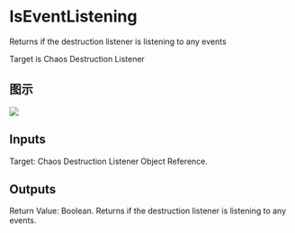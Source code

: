 # IsEventListening

Returns if the destruction listener is listening to any events

Target is Chaos Destruction Listener

## 图示

![]($-20221218-18415071.png)

## Inputs

Target: Chaos Destruction Listener Object Reference.  

## Outputs

Return Value: Boolean. Returns if the destruction listener is listening to any events.

